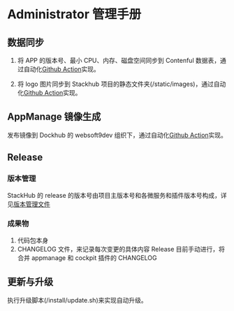 # Administrator 管理手册

## 数据同步

1. 将 APP 的版本号、最小 CPU、内存、磁盘空间同步到 Contenful 数据表，通过自动化[Github Action](https://github.com/Websoft9/docker-library/blob/main/.github/workflows/requirement_to_contentful.yml)实现。

2. 将 logo 图片同步到 Stackhub 项目的静态文件夹(/static/images)，通过自动化[Github Action](https://github.com/Websoft9/StackHub/blob/main/.github/workflows/logo.yml)实现。

## AppManage 镜像生成

发布镜像到 Dockhub 的 websoft9dev 组织下，通过自动化[Github Action](https://github.com/Websoft9/StackHub/blob/main/.github/workflows/appmanage_docker.yml)实现。

## Release

### 版本管理

StackHub 的 release 的版本号由项目主版本号和各微服务和插件版本号构成，详见[版本管理文件](https://github.com/Websoft9/StackHub/blob/main/install/version.json)

### 成果物

1. 代码包本身
2. CHANGELOG 文件，来记录每次变更的具体内容
   Release 目前手动进行，将合并 appmanage 和 cockpit 插件的 CHANGELOG

## 更新与升级

执行升级脚本(/install/update.sh)来实现自动升级。
